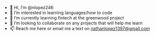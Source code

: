 - 👋 Hi, I’m @nlopez246
- 👀 I’m interested in learning languages/how to code
- 🌱 I’m currently learning fintech at the greenwood project
- 💞️ I’m looking to collaborate on any projects that will help me learn
- 📫 Reach me here or email me a text on nathanlopez1397@gmail.com

<!---
nlopez246/nlopez246 is a ✨ special ✨ repository because its `README.md` (this file) appears on your GitHub profile.
You can click the Preview link to take a look at your changes.
--->
